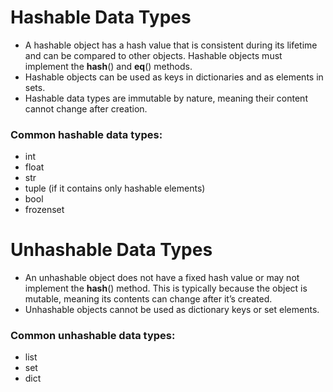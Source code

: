 # Hashable Data Types
* A hashable object has a hash value that is consistent during its lifetime and can be compared to other objects. Hashable objects must implement the __hash__() and __eq__() methods.
* Hashable objects can be used as keys in dictionaries and as elements in sets.
* Hashable data types are immutable by nature, meaning their content cannot change after creation.

### Common hashable data types:
* int
* float
* str
* tuple (if it contains only hashable elements)
* bool
* frozenset



# Unhashable Data Types
* An unhashable object does not have a fixed hash value or may not implement the __hash__() method. This is typically because the object is mutable, meaning its contents can change after it’s created.
* Unhashable objects cannot be used as dictionary keys or set elements.

### Common unhashable data types:

* list
* set
* dict